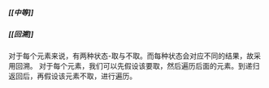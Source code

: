 ##### [[中等]]
##### [[回溯]]

对于每个元素来说，有两种状态-取与不取。而每种状态会对应不同的结果，故采用回溯。
对于每个元素，我们可以先假设该要取，然后遍历后面的元素。到递归返回后，再假设该元素不取，进行遍历。